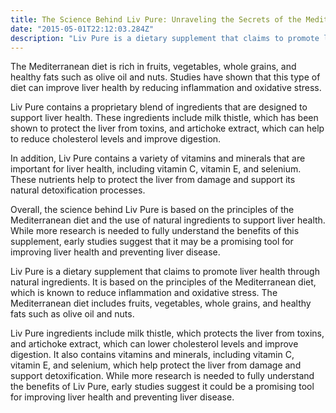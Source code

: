 ```yaml
---
title: The Science Behind Liv Pure: Unraveling the Secrets of the Mediterranean Diet for Liver Health
date: "2015-05-01T22:12:03.284Z"
description: "Liv Pure is a dietary supplement that claims to promote liver health through the use of natural ingredients. The supplement is based on the principles of the Mediterranean diet, which is known for its health-promoting properties."
---
```


The Mediterranean diet is rich in fruits, vegetables, whole grains, and healthy fats such as olive oil and nuts. Studies have shown that this type of diet can improve liver health by reducing inflammation and oxidative stress.

Liv Pure contains a proprietary blend of ingredients that are designed to support liver health. These ingredients include milk thistle, which has been shown to protect the liver from toxins, and artichoke extract, which can help to reduce cholesterol levels and improve digestion.

In addition, Liv Pure contains a variety of vitamins and minerals that are important for liver health, including vitamin C, vitamin E, and selenium. These nutrients help to protect the liver from damage and support its natural detoxification processes.

Overall, the science behind Liv Pure is based on the principles of the Mediterranean diet and the use of natural ingredients to support liver health. While more research is needed to fully understand the benefits of this supplement, early studies suggest that it may be a promising tool for improving liver health and preventing liver disease.

Liv Pure is a dietary supplement that claims to promote liver health through natural ingredients. It is based on the principles of the Mediterranean diet, which is known to reduce inflammation and oxidative stress. The Mediterranean diet includes fruits, vegetables, whole grains, and healthy fats such as olive oil and nuts.

Liv Pure ingredients include milk thistle, which protects the liver from toxins, and artichoke extract, which can lower cholesterol levels and improve digestion. It also contains vitamins and minerals, including vitamin C, vitamin E, and selenium, which help protect the liver from damage and support detoxification. While more research is needed to fully understand the benefits of Liv Pure, early studies suggest it could be a promising tool for improving liver health and preventing liver disease.
